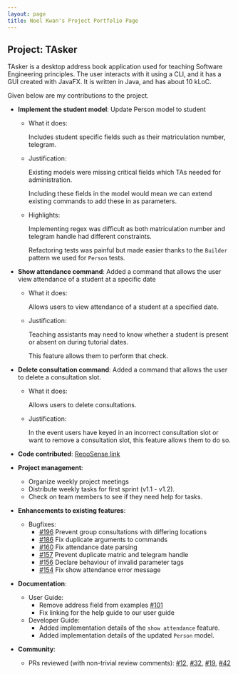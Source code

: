 ```yaml
---
layout: page
title: Noel Kwan's Project Portfolio Page
---
```


## Project: TAsker

TAsker is a desktop address book application used for teaching Software Engineering principles. The user interacts with it using a CLI, and it has a GUI created with JavaFX. It is written in Java, and has about 10 kLoC.

Given below are my contributions to the project.

- **Implement the student model**: Update Person model to student

  - What it does: 
  
    Includes student specific fields such as their matriculation number, telegram.
    
  - Justification: 
  
    Existing models were missing critical fields which TAs needed for administration.
    
    Including these fields in the model would mean we can extend existing commands
    to add these in as parameters.
    
  - Highlights:
  
    Implementing regex was difficult as both matriculation number and telegram handle
    had different constraints.
    
    Refactoring tests was painful but made easier thanks to the `Builder` pattern we used for
    `Person` tests.

- **Show attendance command**: Added a command that allows the user view attendance of a student at a specific date

  - What it does:
  
    Allows users to view attendance of a student at a specified date.
    
  - Justification:
  
    Teaching assistants may need to know whether a student is present or absent
    on during tutorial dates.
    
    This feature allows them to perform that check.
    
- **Delete consultation command**: Added a command that allows the user to delete a consultation slot.

  - What it does:
  
    Allows users to delete consultations.
    
  - Justification:
  
    In the event users have keyed in an incorrect consultation slot
    or want to remove a consultation slot, this feature allows them to do so.

- **Code contributed**: [RepoSense link](https://nus-cs2103-ay2021s1.github.io/tp-dashboard/#breakdown=true&search=&sort=groupTitle&sortWithin=title&since=2020-08-14&until=2020-11-09&timeframe=commit&mergegroup=&groupSelect=groupByRepos&checkedFileTypes=docs~functional-code~test-code~other&tabOpen=true&tabType=authorship&tabAuthor=kwannoel&tabRepo=AY2021S1-CS2103T-F11-1%2Ftp%5Bmaster%5D&authorshipIsMergeGroup=false&authorshipFileTypes=docs~functional-code~test-code)

- **Project management**:

  - Organize weekly project meetings
  - Distribute weekly tasks for first sprint (v1.1 - v1.2).
  - Check on team members to see if they need help for tasks.

- **Enhancements to existing features**:

  - Bugfixes:
    - [\#196]()
      Prevent group consultations with differing locations
    - [\#186]()
      Fix duplicate arguments to commands
    - [\#160]()
      Fix attendance date parsing
    - [\#157]()
      Prevent duplicate matric and telegram handle
    - [\#156]()
      Declare behaviour of invalid parameter tags
    - [\#154]()
      Fix show attendance error message
    

- **Documentation**:

  - User Guide:
    - Remove address field from examples [\#101]()
    - Fix linking for the help guide to our user guide
  - Developer Guide:
    - Added implementation details of the `show attendance` feature.
    - Added implementation details of the updated `Person` model.

- **Community**:

  - PRs reviewed (with non-trivial review comments): [\#12](), [\#32](), [\#19](), [\#42]()

